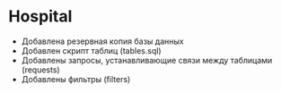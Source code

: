 # Hospital
+ Добавлена резервная копия базы данных
+ Добавлен скрипт таблиц (tables.sql)
+ Добавлены запросы, устанавливающие связи между таблицами (requests)
+ Добавлены фильтры (filters)
